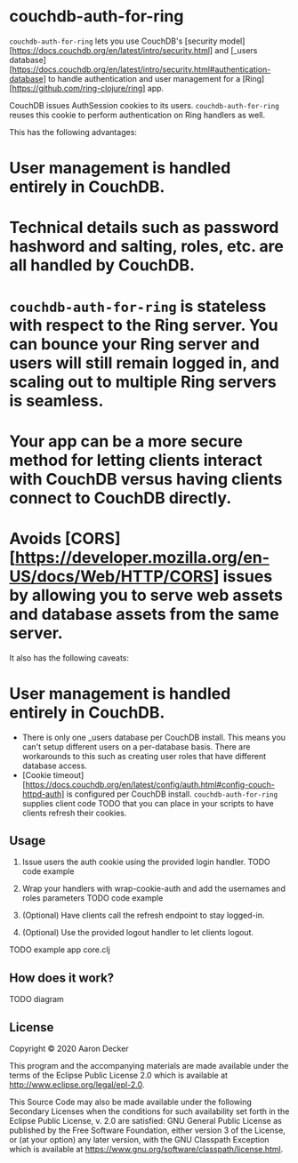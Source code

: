 # couchdb-auth-for-ring

`couchdb-auth-for-ring` lets you use CouchDB's [security model][https://docs.couchdb.org/en/latest/intro/security.html] and [_users database][https://docs.couchdb.org/en/latest/intro/security.html#authentication-database] to handle authentication and user management for a [Ring][https://github.com/ring-clojure/ring] app.

CouchDB issues AuthSession cookies to its users.
`couchdb-auth-for-ring` reuses this cookie to perform authentication on Ring handlers as well.

This has the following advantages:
# User management is handled entirely in CouchDB.
# Technical details such as password hashword and salting, roles, etc. are all handled by CouchDB.
# `couchdb-auth-for-ring` is stateless with respect to the Ring server. You can bounce your Ring server and users will still remain logged in, and scaling out to multiple Ring servers is seamless.
# Your app can be a more secure method for letting clients interact with CouchDB versus having clients connect to CouchDB directly.
# Avoids [CORS][https://developer.mozilla.org/en-US/docs/Web/HTTP/CORS] issues by allowing you to serve web assets and database assets from the same server.

It also has the following caveats:
# User management is handled entirely in CouchDB.
  - There is only one _users database per CouchDB install. This means you can't setup different users on a per-database basis. There are workarounds to this such as creating user roles that have different database access.
  - [Cookie timeout][https://docs.couchdb.org/en/latest/config/auth.html#config-couch-httpd-auth] is configured per CouchDB install. `couchdb-auth-for-ring` supplies client code TODO that you can place in your scripts to have clients refresh their cookies.

## Usage

1) Issue users the auth cookie using the provided login handler.
TODO code example

2) Wrap your handlers with wrap-cookie-auth and add the usernames and roles parameters
TODO code example

3) (Optional) Have clients call the refresh endpoint to stay logged-in.

4) (Optional) Use the provided logout handler to let clients logout.

TODO example app core.clj

## How does it work?

TODO diagram

## License

Copyright © 2020 Aaron Decker

This program and the accompanying materials are made available under the
terms of the Eclipse Public License 2.0 which is available at
http://www.eclipse.org/legal/epl-2.0.

This Source Code may also be made available under the following Secondary
Licenses when the conditions for such availability set forth in the Eclipse
Public License, v. 2.0 are satisfied: GNU General Public License as published by
the Free Software Foundation, either version 3 of the License, or (at your
option) any later version, with the GNU Classpath Exception which is available
at https://www.gnu.org/software/classpath/license.html.
